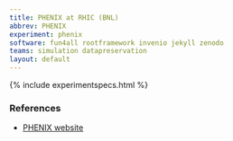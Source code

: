 ```yaml
---
title: PHENIX at RHIC (BNL)
abbrev: PHENIX
experiment: phenix
software: fun4all rootframework invenio jekyll zenodo
teams: simulation datapreservation
layout: default
---
```


{% include experimentspecs.html %}

### References

- [PHENIX website](https://www.phenix.bnl.gov)
